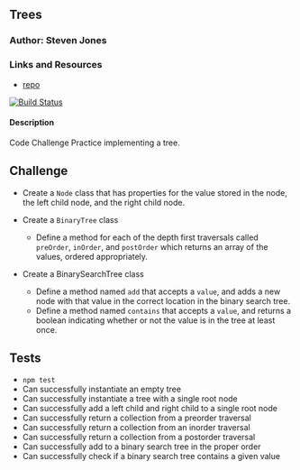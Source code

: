 
## Trees

### Author: Steven Jones

### Links and Resources
* [repo]()

[![Build Status](https://travis-ci.org/colosrjones-401d4/data-structures-and-algorithms.svg?branch=master)](https://travis-ci.org/colosrjones-401d4/data-structures-and-algorithms)

#### Description
Code Challenge Practice implementing a tree.


## Challenge
* Create a `Node` class that has properties for the value stored in the node, the left child node, and the right child node.
* Create a `BinaryTree` class
  * Define a method for each of the depth first traversals called `preOrder`, `inOrder`, and `postOrder` which returns an array of the values, ordered appropriately.
  
* Create a BinarySearchTree class
  * Define a method named `add` that accepts a `value`, and adds a new node with that value in the correct location in the binary search tree.
  * Define a method named `contains` that accepts a `value`, and returns a boolean indicating whether or not the value is in the tree at least once.

## Tests
* `npm test`
* Can successfully instantiate an empty tree
* Can successfully instantiate a tree with a single root node
* Can successfully add a left child and right child to a single root node
* Can successfully return a collection from a preorder traversal
* Can successfully return a collection from an inorder traversal
* Can successfully return a collection from a postorder traversal
* Can successfully add to a binary search tree in the proper order
* Can successfully check if a binary search tree contains a given value
